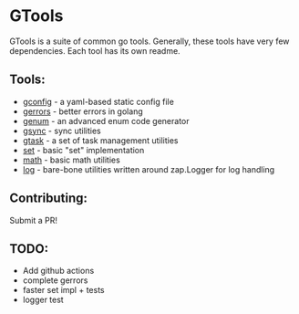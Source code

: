 # GTools

GTools is a suite of common go tools.
Generally, these tools have very few dependencies. 
Each tool has its own readme.

## Tools: 
 - [gconfig](gcofig/) - a yaml-based static config file
 - [gerrors](gerrors/) - better errors in golang
 - [genum](genum/) - an advanced enum code generator
 - [gsync](gsync/) - sync utilities
 - [gtask](gtask/) - a set of task management utilities
 - [set](set/) - basic "set" implementation 
 - [math](math/) - basic math utilities
 - [log](log/) - bare-bone utilities written around zap.Logger for log handling 

## Contributing:

Submit a PR!

## TODO:
- Add github actions
- complete gerrors
- faster set impl + tests
- logger test